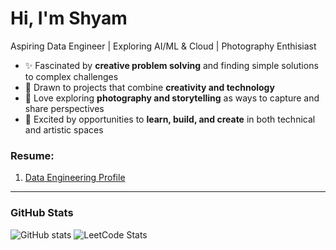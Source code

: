 # Hi, I'm Shyam
 Aspiring Data Engineer |  Exploring AI/ML & Cloud | Photography Enthisiast

- ✨ Fascinated by **creative problem solving** and finding simple solutions to complex challenges  
- 🎨 Drawn to projects that combine **creativity and technology**  
- 📸 Love exploring **photography and storytelling** as ways to capture and share perspectives  
- 🚀 Excited by opportunities to **learn, build, and create** in both technical and artistic spaces

### Resume:
1. [Data Engineering Profile](https://shyammvm.github.io/Resume/de.pdf)

---

### GitHub Stats
![GitHub stats](https://github-readme-stats.vercel.app/api?username=shyammvm&show_icons=true&theme=radical)
![LeetCode Stats](https://leetcard.jacoblin.cool/shyammvm?theme=dark&font=Karma&ext=heatmap)
